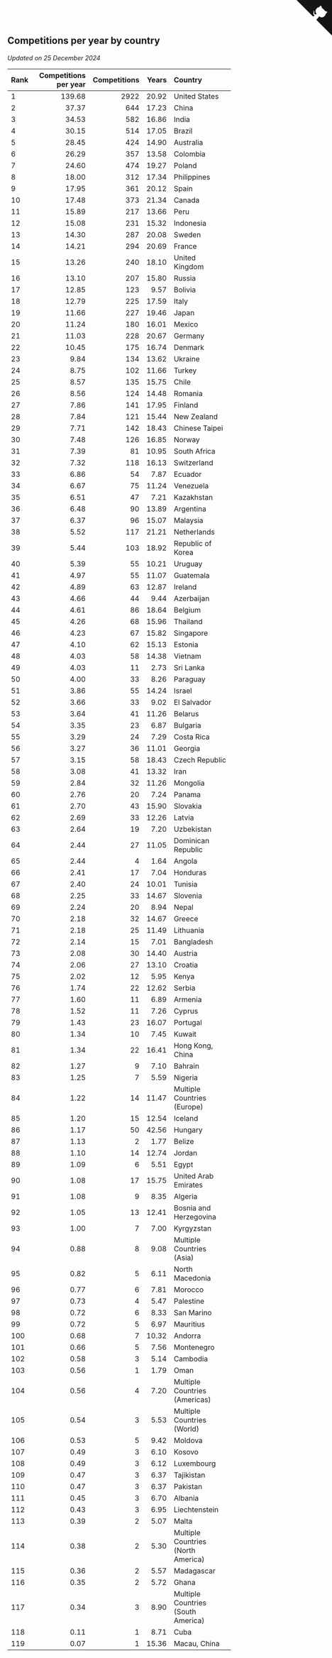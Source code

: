 ## Competitions per year by country

*Updated on 25 December 2024*

| Rank | Competitions per year | Competitions | Years | Country |
| :--- | ---: | ---: | ---: | :--- |
| 1 | 139.68 | 2922 | 20.92 | United States |
| 2 | 37.37 | 644 | 17.23 | China |
| 3 | 34.53 | 582 | 16.86 | India |
| 4 | 30.15 | 514 | 17.05 | Brazil |
| 5 | 28.45 | 424 | 14.90 | Australia |
| 6 | 26.29 | 357 | 13.58 | Colombia |
| 7 | 24.60 | 474 | 19.27 | Poland |
| 8 | 18.00 | 312 | 17.34 | Philippines |
| 9 | 17.95 | 361 | 20.12 | Spain |
| 10 | 17.48 | 373 | 21.34 | Canada |
| 11 | 15.89 | 217 | 13.66 | Peru |
| 12 | 15.08 | 231 | 15.32 | Indonesia |
| 13 | 14.30 | 287 | 20.08 | Sweden |
| 14 | 14.21 | 294 | 20.69 | France |
| 15 | 13.26 | 240 | 18.10 | United Kingdom |
| 16 | 13.10 | 207 | 15.80 | Russia |
| 17 | 12.85 | 123 | 9.57 | Bolivia |
| 18 | 12.79 | 225 | 17.59 | Italy |
| 19 | 11.66 | 227 | 19.46 | Japan |
| 20 | 11.24 | 180 | 16.01 | Mexico |
| 21 | 11.03 | 228 | 20.67 | Germany |
| 22 | 10.45 | 175 | 16.74 | Denmark |
| 23 | 9.84 | 134 | 13.62 | Ukraine |
| 24 | 8.75 | 102 | 11.66 | Turkey |
| 25 | 8.57 | 135 | 15.75 | Chile |
| 26 | 8.56 | 124 | 14.48 | Romania |
| 27 | 7.86 | 141 | 17.95 | Finland |
| 28 | 7.84 | 121 | 15.44 | New Zealand |
| 29 | 7.71 | 142 | 18.43 | Chinese Taipei |
| 30 | 7.48 | 126 | 16.85 | Norway |
| 31 | 7.39 | 81 | 10.95 | South Africa |
| 32 | 7.32 | 118 | 16.13 | Switzerland |
| 33 | 6.86 | 54 | 7.87 | Ecuador |
| 34 | 6.67 | 75 | 11.24 | Venezuela |
| 35 | 6.51 | 47 | 7.21 | Kazakhstan |
| 36 | 6.48 | 90 | 13.89 | Argentina |
| 37 | 6.37 | 96 | 15.07 | Malaysia |
| 38 | 5.52 | 117 | 21.21 | Netherlands |
| 39 | 5.44 | 103 | 18.92 | Republic of Korea |
| 40 | 5.39 | 55 | 10.21 | Uruguay |
| 41 | 4.97 | 55 | 11.07 | Guatemala |
| 42 | 4.89 | 63 | 12.87 | Ireland |
| 43 | 4.66 | 44 | 9.44 | Azerbaijan |
| 44 | 4.61 | 86 | 18.64 | Belgium |
| 45 | 4.26 | 68 | 15.96 | Thailand |
| 46 | 4.23 | 67 | 15.82 | Singapore |
| 47 | 4.10 | 62 | 15.13 | Estonia |
| 48 | 4.03 | 58 | 14.38 | Vietnam |
| 49 | 4.03 | 11 | 2.73 | Sri Lanka |
| 50 | 4.00 | 33 | 8.26 | Paraguay |
| 51 | 3.86 | 55 | 14.24 | Israel |
| 52 | 3.66 | 33 | 9.02 | El Salvador |
| 53 | 3.64 | 41 | 11.26 | Belarus |
| 54 | 3.35 | 23 | 6.87 | Bulgaria |
| 55 | 3.29 | 24 | 7.29 | Costa Rica |
| 56 | 3.27 | 36 | 11.01 | Georgia |
| 57 | 3.15 | 58 | 18.43 | Czech Republic |
| 58 | 3.08 | 41 | 13.32 | Iran |
| 59 | 2.84 | 32 | 11.26 | Mongolia |
| 60 | 2.76 | 20 | 7.24 | Panama |
| 61 | 2.70 | 43 | 15.90 | Slovakia |
| 62 | 2.69 | 33 | 12.26 | Latvia |
| 63 | 2.64 | 19 | 7.20 | Uzbekistan |
| 64 | 2.44 | 27 | 11.05 | Dominican Republic |
| 65 | 2.44 | 4 | 1.64 | Angola |
| 66 | 2.41 | 17 | 7.04 | Honduras |
| 67 | 2.40 | 24 | 10.01 | Tunisia |
| 68 | 2.25 | 33 | 14.67 | Slovenia |
| 69 | 2.24 | 20 | 8.94 | Nepal |
| 70 | 2.18 | 32 | 14.67 | Greece |
| 71 | 2.18 | 25 | 11.49 | Lithuania |
| 72 | 2.14 | 15 | 7.01 | Bangladesh |
| 73 | 2.08 | 30 | 14.40 | Austria |
| 74 | 2.06 | 27 | 13.10 | Croatia |
| 75 | 2.02 | 12 | 5.95 | Kenya |
| 76 | 1.74 | 22 | 12.62 | Serbia |
| 77 | 1.60 | 11 | 6.89 | Armenia |
| 78 | 1.52 | 11 | 7.26 | Cyprus |
| 79 | 1.43 | 23 | 16.07 | Portugal |
| 80 | 1.34 | 10 | 7.45 | Kuwait |
| 81 | 1.34 | 22 | 16.41 | Hong Kong, China |
| 82 | 1.27 | 9 | 7.10 | Bahrain |
| 83 | 1.25 | 7 | 5.59 | Nigeria |
| 84 | 1.22 | 14 | 11.47 | Multiple Countries (Europe) |
| 85 | 1.20 | 15 | 12.54 | Iceland |
| 86 | 1.17 | 50 | 42.56 | Hungary |
| 87 | 1.13 | 2 | 1.77 | Belize |
| 88 | 1.10 | 14 | 12.74 | Jordan |
| 89 | 1.09 | 6 | 5.51 | Egypt |
| 90 | 1.08 | 17 | 15.75 | United Arab Emirates |
| 91 | 1.08 | 9 | 8.35 | Algeria |
| 92 | 1.05 | 13 | 12.41 | Bosnia and Herzegovina |
| 93 | 1.00 | 7 | 7.00 | Kyrgyzstan |
| 94 | 0.88 | 8 | 9.08 | Multiple Countries (Asia) |
| 95 | 0.82 | 5 | 6.11 | North Macedonia |
| 96 | 0.77 | 6 | 7.81 | Morocco |
| 97 | 0.73 | 4 | 5.47 | Palestine |
| 98 | 0.72 | 6 | 8.33 | San Marino |
| 99 | 0.72 | 5 | 6.97 | Mauritius |
| 100 | 0.68 | 7 | 10.32 | Andorra |
| 101 | 0.66 | 5 | 7.56 | Montenegro |
| 102 | 0.58 | 3 | 5.14 | Cambodia |
| 103 | 0.56 | 1 | 1.79 | Oman |
| 104 | 0.56 | 4 | 7.20 | Multiple Countries (Americas) |
| 105 | 0.54 | 3 | 5.53 | Multiple Countries (World) |
| 106 | 0.53 | 5 | 9.42 | Moldova |
| 107 | 0.49 | 3 | 6.10 | Kosovo |
| 108 | 0.49 | 3 | 6.12 | Luxembourg |
| 109 | 0.47 | 3 | 6.37 | Tajikistan |
| 110 | 0.47 | 3 | 6.37 | Pakistan |
| 111 | 0.45 | 3 | 6.70 | Albania |
| 112 | 0.43 | 3 | 6.95 | Liechtenstein |
| 113 | 0.39 | 2 | 5.07 | Malta |
| 114 | 0.38 | 2 | 5.30 | Multiple Countries (North America) |
| 115 | 0.36 | 2 | 5.57 | Madagascar |
| 116 | 0.35 | 2 | 5.72 | Ghana |
| 117 | 0.34 | 3 | 8.90 | Multiple Countries (South America) |
| 118 | 0.11 | 1 | 8.71 | Cuba |
| 119 | 0.07 | 1 | 15.36 | Macau, China |


<a href="https://github.com/JustinTimeCuber/wca_statistics" class="github-corner" aria-label="View source on Github"><svg width="80" height="80" viewBox="0 0 250 250" style="fill:#151513; color:#fff; position: absolute; top: 0; border: 0; right: 0;" aria-hidden="true"><path d="M0,0 L115,115 L130,115 L142,142 L250,250 L250,0 Z"></path><path d="M128.3,109.0 C113.8,99.7 119.0,89.6 119.0,89.6 C122.0,82.7 120.5,78.6 120.5,78.6 C119.2,72.0 123.4,76.3 123.4,76.3 C127.3,80.9 125.5,87.3 125.5,87.3 C122.9,97.6 130.6,101.9 134.4,103.2" fill="currentColor" style="transform-origin: 130px 106px;" class="octo-arm"></path><path d="M115.0,115.0 C114.9,115.1 118.7,116.5 119.8,115.4 L133.7,101.6 C136.9,99.2 139.9,98.4 142.2,98.6 C133.8,88.0 127.5,74.4 143.8,58.0 C148.5,53.4 154.0,51.2 159.7,51.0 C160.3,49.4 163.2,43.6 171.4,40.1 C171.4,40.1 176.1,42.5 178.8,56.2 C183.1,58.6 187.2,61.8 190.9,65.4 C194.5,69.0 197.7,73.2 200.1,77.6 C213.8,80.2 216.3,84.9 216.3,84.9 C212.7,93.1 206.9,96.0 205.4,96.6 C205.1,102.4 203.0,107.8 198.3,112.5 C181.9,128.9 168.3,122.5 157.7,114.1 C157.9,116.9 156.7,120.9 152.7,124.9 L141.0,136.5 C139.8,137.7 141.6,141.9 141.8,141.8 Z" fill="currentColor" class="octo-body"></path></svg></a><style>.github-corner:hover .octo-arm{animation:octocat-wave 560ms ease-in-out}@keyframes octocat-wave{0%,100%{transform:rotate(0)}20%,60%{transform:rotate(-25deg)}40%,80%{transform:rotate(10deg)}}@media (max-width:500px){.github-corner:hover .octo-arm{animation:none}.github-corner .octo-arm{animation:octocat-wave 560ms ease-in-out}}</style>
